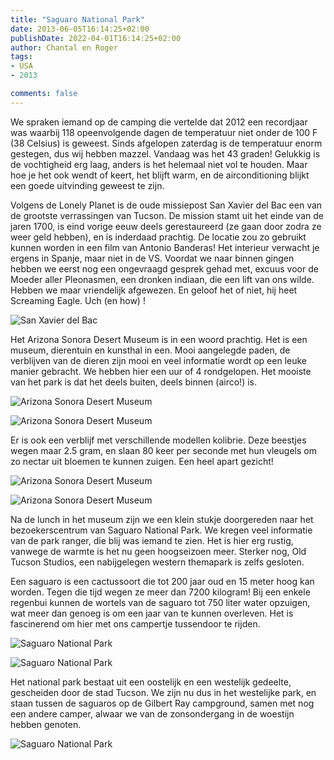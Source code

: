```yaml
---
title: "Saguaro National Park"
date: 2013-06-05T16:14:25+02:00
publishDate: 2022-04-01T16:14:25+02:00
author: Chantal en Roger
tags:
- USA
- 2013

comments: false
---
```


We spraken iemand op de camping die vertelde dat 2012 een recordjaar was waarbij 118 opeenvolgende dagen de temperatuur niet onder de 100 F (38 Celsius) is geweest. Sinds afgelopen zaterdag is de temperatuur enorm gestegen, dus wij hebben mazzel. Vandaag was het 43 graden! Gelukkig is de vochtigheid erg laag, anders is het helemaal niet vol te houden. Maar hoe je het ook wendt of keert, het blijft warm, en de airconditioning blijkt een goede uitvinding geweest te zijn.

Volgens de Lonely Planet is de oude missiepost San Xavier del Bac een van de grootste verrassingen van Tucson. De mission stamt uit het einde van de jaren 1700, is eind vorige eeuw deels gerestaureerd (ze gaan door zodra ze weer geld hebben), en is inderdaad prachtig. De locatie zou zo  gebruikt kunnen worden in een film van Antonio Banderas! Het interieur verwacht je ergens in Spanje, maar niet in de VS. Voordat we naar binnen gingen hebben we eerst nog een ongevraagd gesprek gehad met, excuus voor de Moeder aller Pleonasmen, een dronken indiaan, die een lift van ons wilde. Hebben we maar vriendelijk afgewezen. En geloof het of niet, hij heet Screaming Eagle. Uch (en how) !

![San Xavier del Bac](./images/IMG_2810.JPG)

Het Arizona Sonora Desert Museum is in een woord prachtig. Het is een museum, dierentuin en kunsthal in een. Mooi aangelegde paden, de verblijven van de dieren zijn mooi en veel informatie wordt op een leuke manier gebracht. We hebben hier een uur of 4 rondgelopen. Het mooiste van het park is dat het deels buiten, deels binnen (airco!) is.

![Arizona Sonora Desert Museum](./images/IMG_2834.JPG)

![Arizona Sonora Desert Museum](./images/IMG_2837.JPG)

Er is ook een verblijf met verschillende modellen kolibrie. Deze beestjes wegen maar 2.5 gram, en slaan 80 keer per seconde met hun vleugels om zo nectar uit bloemen te kunnen zuigen. Een heel apart gezicht!

![Arizona Sonora Desert Museum](./images/IMG_2877.JPG)

![Arizona Sonora Desert Museum](./images/IMG_2884.JPG)

Na de lunch in het museum zijn we een klein stukje doorgereden naar het bezoekerscentrum van Saguaro National Park. We kregen veel informatie van de park ranger, die blij was iemand te zien. Het is hier erg rustig, vanwege de warmte is het nu geen hoogseizoen meer. Sterker nog, Old Tucson Studios, een nabijgelegen western themapark is zelfs gesloten.

Een saguaro is een cactussoort die tot 200 jaar oud en 15 meter hoog kan worden. Tegen die tijd wegen ze meer dan 7200 kilogram! Bij een enkele regenbui kunnen de wortels van de saguaro tot 750 liter water opzuigen, wat meer dan genoeg is om een jaar van te kunnen overleven. Het is fascinerend om hier met ons campertje tussendoor te rijden.

![Saguaro National Park](./images/IMG_2889.JPG)

![Saguaro National Park](./images/IMG_2894.JPG)

Het national park bestaat uit een oostelijk en een westelijk gedeelte, gescheiden door de stad Tucson. We zijn nu dus in het westelijke park, en staan tussen de saguaros op de Gilbert Ray campground, samen met nog een andere camper, alwaar we van de zonsondergang in de woestijn hebben genoten.

![Saguaro National Park](./images/IMG_2921.JPG)
